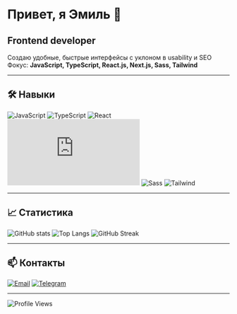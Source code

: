 # Привет, я Эмиль 👋

## Frontend developer

Создаю удобные, быстрые интерфейсы с уклоном в usability и SEO
Фокус: **JavaScript, TypeScript, React.js, Next.js, Sass, Tailwind**

---

## 🛠 Навыки

![JavaScript](https://img.shields.io/badge/JavaScript-ES6+-yellow?logo=javascript)
![TypeScript](https://img.shields.io/badge/TypeScript-✓-blue?logo=typescript)
![React](https://img.shields.io/badge/React-✓-blue?logo=react)
![Next.js](https://img.shields.io/badge/Next.js-✓-black?logo=next.js)
![Sass](https://img.shields.io/badge/Sass-✓-pink?logo=sass)
![Tailwind](https://img.shields.io/badge/Tailwind-✓-cyan?logo=tailwindcss)

---


## 📈 Статистика

![GitHub stats](https://github-readme-stats.vercel.app/api?username=StormHAHA&show_icons=true&theme=tokyonight)
![Top Langs](https://github-readme-stats.vercel.app/api/top-langs/?username=StormHAHA&layout=compact&theme=tokyonight)
![GitHub Streak](https://github-readme-streak-stats.herokuapp.com/?user=StormHAHA&theme=dark)

---

## 📫 Контакты

[![Email](https://img.shields.io/badge/Email-stormelit905@gmail.com-red?logo=gmail)](mailto:stormelit905@gmail.com)
[![Telegram](https://img.shields.io/badge/Telegram-@dgshitdeveloper-blue?logo=telegram)](https://t.me/dgshitdeveloper)

---

![Profile Views](https://komarev.com/ghpvc/?username=StormHAHA&color=blue)
